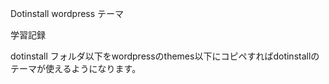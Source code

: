 Dotinstall  wordpress テーマ

学習記録

dotinstall フォルダ以下をwordpressのthemes以下にコピペすればdotinstallのテーマが使えるようになります。
